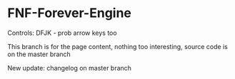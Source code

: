 # FNF-Forever-Engine

Controls: DFJK - prob arrow keys too

This branch is for the page content, nothing too interesting, source code is on the master branch 

New update: changelog on master branch